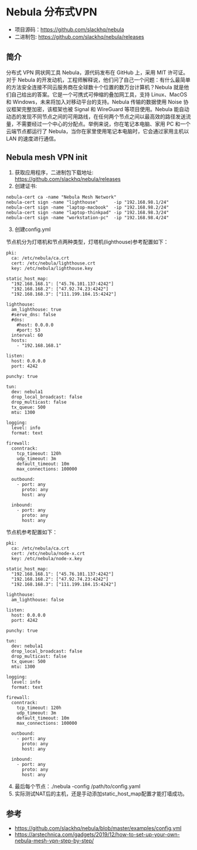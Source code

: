 # Nebula 分布式VPN 

* 项目源码：https://github.com/slackhq/nebula
* 二进制包: https://github.com/slackhq/nebula/releases

## 简介

  分布式 VPN 网状网工具 Nebula，源代码发布在 GitHub 上，采用 MIT 许可证。对于 Nebula 的开发动机，工程师解释说，他们问了自己一个问题：有什么最简单的方法安全连接不同云服务商在全球数十个位置的数万台计算机？Nebula 就是他们自己给出的答案。它是一个可携式可伸缩的叠加网工具，支持 Linux、MacOS 和 Windows，未来将加入对移动平台的支持。Nebula 传输的数据使用 Noise 协议框架完整加密，该框架也被 Signal 和 WireGuard 等项目使用。Nebula 能自动动态的发现不同节点之间的可用路线，在任何两个节点之间以最高效的路径发送流量，不需要经过一个中心的分配点。举例来说，你在笔记本电脑、家用 PC 和一个云端节点都运行了 Nebula，当你在家里使用笔记本电脑时，它会通过家用主机以 LAN 的速度进行通信。

## Nebula mesh VPN init

1. 获取应用程序，二进制包下载地址: https://github.com/slackhq/nebula/releases
2. 创建证书:
```  
nebula-cert ca -name "Nebula Mesh Network"
nebula-cert sign -name "lighthouse"      -ip "192.168.98.1/24"
nebula-cert sign -name "laptop-macbook"  -ip "192.168.98.2/24"
nebula-cert sign -name "laptop-thinkpad" -ip "192.168.98.3/24"
nebula-cert sign -name "workstation-pc"  -ip "192.168.98.4/24"
```

3. 创建config.yml

节点机分为灯塔机和节点两种类型，灯塔机(lighthouse)参考配置如下：

```
pki:
  ca: /etc/nebula/ca.crt
  cert: /etc/nebula/lighthouse.crt
  key: /etc/nebula/lighthouse.key

static_host_map:
  "192.168.168.1": ["45.76.101.137:4242"]
  "192.168.168.2": ["47.92.74.23:4242"]
  "192.168.168.3": ["111.199.184.15:4242"]

lighthouse:
  am_lighthouse: true
  #serve_dns: false
  #dns:
    #host: 0.0.0.0
    #port: 53
  interval: 60
  hosts:
    - "192.168.168.1"

listen:
  host: 0.0.0.0
  port: 4242

punchy: true

tun:
  dev: nebula1
  drop_local_broadcast: false
  drop_multicast: false
  tx_queue: 500
  mtu: 1300

logging:
  level: info
  format: text

firewall:
  conntrack:
    tcp_timeout: 120h
    udp_timeout: 3m
    default_timeout: 10m
    max_connections: 100000

  outbound:
    - port: any
      proto: any
      host: any

  inbound:
    - port: any
      proto: any
      host: any
```

节点机参考配置如下：

```
pki:
  ca: /etc/nebula/ca.crt
  cert: /etc/nebula/node-x.crt
  key: /etc/nebula/node-x.key

static_host_map:
  "192.168.168.1": ["45.76.101.137:4242"]
  "192.168.168.2": ["47.92.74.23:4242"]
  "192.168.168.3": ["111.199.184.15:4242"]

lighthouse:
  am_lighthouse: false

listen:
  host: 0.0.0.0
  port: 4242

punchy: true

tun:
  dev: nebula1
  drop_local_broadcast: false
  drop_multicast: false
  tx_queue: 500
  mtu: 1300

logging:
  level: info
  format: text

firewall:
  conntrack:
    tcp_timeout: 120h
    udp_timeout: 3m
    default_timeout: 10m
    max_connections: 100000

  outbound:
    - port: any
      proto: any
      host: any

  inbound:
    - port: any
      proto: any
      host: any
```

4. 最后每个节点：./nebula -config /path/to/config.yaml
5. 实际测试NAT后的主机，还是手动添加static_host_map配置才能打墙成功。

## 参考

* https://github.com/slackhq/nebula/blob/master/examples/config.yml
* https://arstechnica.com/gadgets/2019/12/how-to-set-up-your-own-nebula-mesh-vpn-step-by-step/
